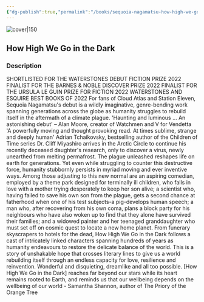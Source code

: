 ```yaml
---
{"dg-publish":true,"permalink":"/books/sequoia-nagamatsu-how-high-we-go-in-the-dark/","title":"\"How High We Go in the Dark\"","tags":["dystopia","science-fiction"]}
---
```




![cover|150](http://books.google.com/books/content?id=d3g4EAAAQBAJ&printsec=frontcover&img=1&zoom=1&edge=curl&source=gbs_api)

## How High We Go in the Dark

### Description

SHORTLISTED FOR THE WATERSTONES DEBUT FICTION PRIZE 2022 FINALIST FOR THE BARNES & NOBLE DISCOVER PRIZE 2022 FINALIST FOR THE URSULA LE GUIN PRIZE FOR FICTION 2022 WATERSTONES AND ESQUIRE BEST BOOKS OF 2022 For fans of Cloud Atlas and Station Eleven, Sequoia Nagamatsu's debut is a wildly imaginative, genre-bending work spanning generations across the globe as humanity struggles to rebuild itself in the aftermath of a climate plague. 'Haunting and luminous ... An astonishing debut' – Alan Moore, creator of Watchmen and V for Vendetta 'A powerfully moving and thought provoking read. At times sublime, strange and deeply human' Adrian Tchaikovsky, bestselling author of the Children of Time series Dr. Cliff Miyashiro arrives in the Arctic Circle to continue his recently deceased daughter's research, only to discover a virus, newly unearthed from melting permafrost. The plague unleashed reshapes life on earth for generations. Yet even while struggling to counter this destructive force, humanity stubbornly persists in myriad moving and ever inventive ways. Among those adjusting to this new normal are an aspiring comedian, employed by a theme park designed for terminally ill children, who falls in love with a mother trying desperately to keep her son alive; a scientist who, having failed to save his own son from the plague, gets a second chance at fatherhood when one of his test subjects-a pig-develops human speech; a man who, after recovering from his own coma, plans a block party for his neighbours who have also woken up to find that they alone have survived their families; and a widowed painter and her teenaged granddaughter who must set off on cosmic quest to locate a new home planet. From funerary skyscrapers to hotels for the dead, How High We Go in the Dark follows a cast of intricately linked characters spanning hundreds of years as humanity endeavours to restore the delicate balance of the world. This is a story of unshakable hope that crosses literary lines to give us a world rebuilding itself through an endless capacity for love, resilience and reinvention. Wonderful and disquieting, dreamlike and all too possible. [How High We Go in the Dark] reaches far beyond our stars while its heart remains rooted to Earth, and reminds us that our wellbeing depends on the wellbeing of our world - Samantha Shannon, author of The Priory of the Orange Tree
```